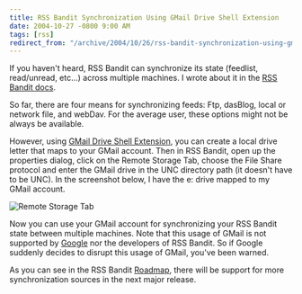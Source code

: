 ```yaml
---
title: RSS Bandit Synchronization Using GMail Drive Shell Extension
date: 2004-10-27 -0800 9:00 AM
tags: [rss]
redirect_from: "/archive/2004/10/26/rss-bandit-synchronization-using-gmail-drive-shell-extension.aspx/"
---
```


If you haven't heard, RSS Bandit can synchronize its state (feedlist,
read/unread, etc...) across multiple machines. I wrote about it in the
[RSS Bandit docs](http://www.rssbandit.org/docs/).

So far, there are four means for synchronizing feeds: Ftp, dasBlog,
local or network file, and webDav. For the average user, these options
might not be always be available.

However, using [GMail Drive Shell
Extension](http://www.viksoe.dk/code/gmail.htm), you can create a local
drive letter that maps to your GMail account. Then in RSS Bandit, open
up the properties dialog, click on the Remote Storage Tab, choose the
File Share protocol and enter the GMail drive in the UNC directory path
(it doesn't have to be UNC). In the screenshot below, I have the e:
drive mapped to my GMail account.

![Remote Storage Tab](/images/RemoteStorageTab.jpg)

Now you can use your GMail account for synchronizing your RSS Bandit
state between multiple machines. Note that this usage of GMail is not
supported by [Google](http://www.google.com/) nor the developers of RSS
Bandit. So if Google suddenly decides to disrupt this usage of GMail,
you've been warned.

As you can see in the RSS Bandit
[Roadmap](http://www.rssbandit.org/ow.asp?RoadMap), there will be
support for more synchronization sources in the next major release.

